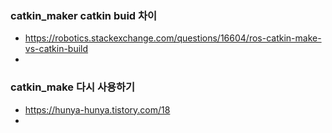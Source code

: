 


### catkin_maker catkin buid 차이
- https://robotics.stackexchange.com/questions/16604/ros-catkin-make-vs-catkin-build
- 


### catkin_make 다시 사용하기
- https://hunya-hunya.tistory.com/18
- 
